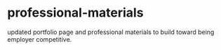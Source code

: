 # professional-materials
updated portfolio page and professional materials to build toward being employer competitive.
